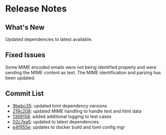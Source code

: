 # Release Notes

## What's New

Updated dependencies to latest available.

## Fixed Issues

Some MIME encoded emails were not being identified properly and were sending the MIME content as text.  The MIME identification and parsing has been updated.

## Commit List

- <a href='https://github.com/LearningToPi/azure_smtp_relay/commit/9bebc35fe16b874b490e39805b4887a1b9074e48'>9bebc35</a>: updated toml dependency versions
- <a href='https://github.com/LearningToPi/azure_smtp_relay/commit/219c2089586d6bf70bdcb4a22b9e795f223ade86'>219c208</a>: updated MIME handling to handle text and html data
- <a href='https://github.com/LearningToPi/azure_smtp_relay/commit/13691583413e421fc526d145a23d87960339ece6'>1369158</a>: added additional logging to test cases
- <a href='https://github.com/LearningToPi/azure_smtp_relay/commit/02c7ea56754b8129945cc42c264ef37c8b7485ed'>02c7ea5</a>: updated to latest dependencies
- <a href='https://github.com/LearningToPi/azure_smtp_relay/commit/e4f955ef87cbf803caaef39e3ee6e994dfaba80a'>e4f955e</a>: updates to docker build and toml config mgr
